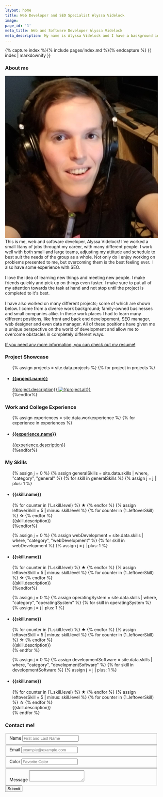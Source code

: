 ```yaml
---
layout: home
title: Web Developer and SEO Specialist Alyssa Videlock
image: 
page_id: '1'
meta_title: Web and Software Developer Alyssa Videlock
meta_description: My name is Alyssa Videlock and I have a background in Web and Software Development.
---
```

{% capture index %}{% include pages/index.md %}{% endcapture %}
{{ index | markdownify }}


### About me

<div class="row about-me">
    <div class="col-lg-6">
        <img class="img-fluid" src="/assets/img/me.jpg" alt="Web Developer for hire" title="Full stack web developer and seo specialist">
    </div>
    <div class="col-lg-6">
        This is me, web and software developer, Alyssa Videlock! I've worked a small litany of jobs throught my career, with many different people. I work well with both small and large teams, adjusting my attitude and schedule to best suit the needs of the group as a whole. Not only do I enjoy working on problems presented to me, but overcoming them is the best feeling ever. I also have some experience with SEO.<br /><br />
        I love the idea of learning new things and meeting new people. I make friends quickly and pick up on things even faster. I make sure to put all of my attention towards the task at hand and not stop until the project is completed to it's best.<br /><br />
        I have also worked on many different projects; some of which are shown below. I come from a diverse work background; family-owned businesses and small companies alike. In these work places I had to learn many different positions, like front and back end developement, SEO manager, web designer and even data manager. All of these positions have given me a unique perspective on the world of development and allow me to overcome obstacles in completely different ways.<br /><br />
        <a href="/assets/files/resume.pdf" target="_blank">If you need any more information, you can check out my resume!</a>
    </div>
</div>

### Project Showcase

<div class="projects-container">
    <ul class="projects">
{% assign projects = site.data.projects  %}
{% for project in projects %}
        <li class="project-{{project.id}} project">
            <a href="{{project.link}}" target="_blank">
                <h4 class="project-title">{{project.name}}</h4>
                <span class="project-description">
                    <span>
                        {{project.description}}
                        <img src="/assets/img/{{project.image}}" alt="{{project.alt}}" title="{{project.title}}" />
                    </span>
                </span>
            </a>
        </li>
{%endfor%}
    </ul>
</div>

### Work and College Experience

<div class="work-experience-container">
    <ul class="experiences">
{% assign experiences = site.data.workexperience  %}
{% for experience in experiences %}
        <li class="experience-{{experience.id}} experience card">
            <a href="{{experience.url}}" target="_blank">
                <h4 class="experience-title card-front">
                    <span>{{experience.name}}</span>
                </h4>
                <div class="experience-description card-back">
                    <span>{{experience.description}}</span>
                </div>
            </a>
        </li>
{%endfor%}
    </ul>
</div>


### My Skills

<div class="skills">
    <ul class="general-skills">
{% assign j = 0 %}
{% assign generalSkills = site.data.skills | where, "category", "general"  %}
{% for skill in generalSkills %}
{% assign j = j | plus: 1 %}
    <li class="general-skill-{{ j }} skill">
        <h4 class="skill-title">{{skill.name}}</h4>
        <div class="skill-stars">
            {% for counter in (1..skill.level) %}
                <span>★</span>
            {% endfor %}
            {% assign leftoverSkill = 5 | minus: skill.level %}
            {% for counter in (1..leftoverSkill) %}
                <span>☆</span>
            {% endfor %}
        </div>
        <span class="skill-description"><span>{{skill.description}}</span></span>
    </li>
{%endfor%}
</ul>
    <ul class="webDevelopment-skills">
{% assign j = 0 %}
{% assign webDevelopment = site.data.skills | where, "category", "webDevelopment"  %}
{% for skill in webDevelopment %}
{% assign j = j | plus: 1 %}
    <li class="webDevelopment-skill-{{ j }} skill" role="progressbar" aria-valuenow="75" aria-valuemin="0" aria-valuemax="100" >
        <h4 class="skill-title">{{skill.name}}</h4>
        <div class="skill-stars">
            {% for counter in (1..skill.level) %}
                <span>★</span>
            {% endfor %}
            {% assign leftoverSkill = 5 | minus: skill.level %}
            {% for counter in (1..leftoverSkill) %}
                <span>☆</span>
            {% endfor %}
        </div>
        <span class="skill-description"><span>{{skill.description}}</span></span>
    </li>
{%endfor%}
</ul>
<ul class="operatingSystem-skills">
{% assign j = 0 %}
{% assign operatingSystem = site.data.skills | where, "category", "operatingSystem"  %}
{% for skill in operatingSystem %}
{% assign j = j | plus: 1 %}
    <li class="operatingSystem-skill-{{ j }} skill">
        <h4 class="skill-title">{{skill.name}}</h4>
        <div class="skill-stars">
            {% for counter in (1..skill.level) %}
                <span>★</span>
            {% endfor %}
            {% assign leftoverSkill = 5 | minus: skill.level %}
            {% for counter in (1..leftoverSkill) %}
                <span>☆</span>
            {% endfor %}
        </div>
        <span class="skill-description"><span>{{skill.description}}</span></span>
    </li>
{% endfor %}
</ul>
<ul class="developmentSoftware-skills">
{% assign j = 0 %}
{% assign developmentSoftware = site.data.skills | where, "category", "developmentSoftware"  %}
{% for skill in developmentSoftware %}
{% assign j = j | plus: 1 %}
    <li class="developmentSoftware-skill-{{ j }} skill">
        <h4 class="skill-title">{{skill.name}}</h4>
        <div class="skill-stars">
            {% for counter in (1..skill.level) %}
                <span>★</span>
            {% endfor %}
            {% assign leftoverSkill = 5 | minus: skill.level %}
            {% for counter in (1..leftoverSkill) %}
                <span>☆</span>
            {% endfor %}
        </div>
        <span class="skill-description"><span>{{skill.description}}</span></span>
    </li>
{% endfor %}
</ul>
</div>


### Contact me!

<div class="contact-form">
    <form class="gform contactForm" method="POST" action="https://script.google.com/macros/s/AKfycbz9labZ5GHDpMZmWKo8K1hSbtoKc59UuYR40gij9PFuiTCP4js/exec" data-email="alyssa.videlock@gmail.com">
        <div style="display: none;" class="thankyou_message">
            <h2>
                <em>Thank you!</em> I will contact you as soon as possible!
            </h2>
        </div>
        <fieldset class="form-group">
            <label for="username_b">Name</label>
            <input class="form-control" id="username_b" name="username" placeholder="First and Last Name" />
        </fieldset>
        <fieldset class="form-group">
            <label for="email_b">Email</label>
            <input class="form-control" id="email_b" required name="email" placeholder="example@example.com" />
        </fieldset>
        <fieldset class="form-group color">
            <label for="color_b">Color</label>
            <input class="form-control" id="color_b" name="color" placeholder="Favorite Color" />
        </fieldset>
        <fieldset class="form-group full-width">
            <label for="message">Message</label>
            <textarea id="message" class="form-control" name="message"></textarea>
        </fieldset>
        <button type="submit" class="btn btn-primary button-success">Submit</button>
    </form>
</div>